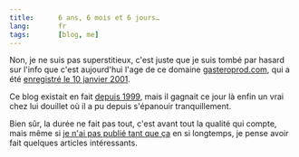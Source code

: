 ```yaml
--- 
title:      6 ans, 6 mois et 6 jours… 
lang:       fr 
tags:       [blog, me]
---
```


Non, je ne suis pas superstitieux, c'est juste que je suis tombé par hasard sur l'info que c'est aujourd'hui l'age de ce domaine [gasteroprod.com](http://www.gasteroprod.com/), qui a été [enregistré le 10 janvier 2001](http://reports.internic.net/cgi/whois?whois_nic=gasteroprod.com&type=domain).

Ce blog existait en fait [depuis 1999](/2004/08/gastero-prod-ecarte-de-la-blog-story.html), mais il gagnait ce jour là enfin un vrai chez lui douillet où il a pu depuis s'épanouir tranquillement.

Bien sûr, la durée ne fait pas tout, c'est avant tout la qualité qui compte, mais même si [je n'ai pas publié tant que ça](http://www.gasteroprod.com/archives.html) en si longtemps, je pense avoir fait quelques articles intéressants.
